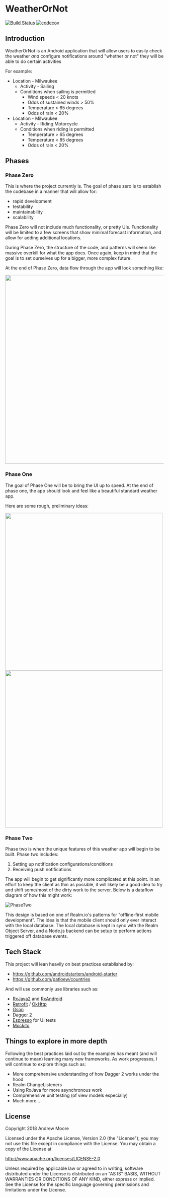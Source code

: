 # WeatherOrNot

[![Build Status](https://travis-ci.org/moorea/weather-or-not.svg?branch=master)](https://travis-ci.org/moorea/weather-or-not)
[![codecov](https://codecov.io/gh/moorea/weather-or-not/branch/master/graph/badge.svg)](https://codecov.io/gh/moorea/weather-or-not)

## Introduction
WeatherOrNot is an Android application that will allow users to easily check the weather _and_ 
configure notifications around "whether or not" they will be able to do certain activities

For example: 
* Location - Milwaukee 
    * Activity - Sailing
    * Conditions when sailing is permitted
        * Wind speeds < 20 knots
        * Odds of sustained winds > 50%
        * Temperature > 65 degrees
        * Odds of rain < 20%
* Location - Milwaukee 
    * Activity - Riding Motorcycle
    * Conditions when riding is permitted
        * Temperature > 65 degrees
        * Temperature < 85 degrees
        * Odds of rain < 20%
        
## Phases
### Phase Zero
This is where the project currently is. The goal of phase zero is to establish the codebase in a manner that will allow for:
* rapid development
* testability
* maintainability
* scalability

Phase Zero will not include much functionality, or pretty UIs. Functionality will be limited to a 
few screens that show minimal forecast information, and allow for adding additional locations.

During Phase Zero, the structure of the code, and patterns will seem like massive overkill for what the app does. 
Once again, keep in mind that the goal is to set ourselves up for a bigger, more complex future. 

At the end of Phase Zero, data flow through the app will look something like:

<img src="https://github.com/moorea/weather-or-not/blob/master/ReadMeImages/Phase%20Zero%20Dataflow.png" height="600">


### Phase One
The goal of Phase One will be to bring the UI up to speed. At the end of phase one, 
the app should look and feel like a beautiful standard weather app. 

Here are some rough, preliminary ideas:

<img src="https://github.com/moorea/weather-or-not/blob/master/ReadMeImages/Mockup%201.png" height="500">
<img src="https://github.com/moorea/weather-or-not/blob/master/ReadMeImages/Mockup%202.png" height="500">

### Phase Two 
Phase two is when the unique features of this weather app will begin to be built. Phase two includes:
1) Setting up notification configurations/conditions
2) Receiving push notifications

The app will begin to get significantly more complicated at this point. In an effort to keep the client as thin as possible,
it will likely be a good idea to try and shift some/most of the dirty work to the server. Below is a dataflow diagram 
of how this might work:

![PhaseTwo](https://github.com/moorea/weather-or-not/blob/master/ReadMeImages/Phase%20Two%20Dataflow.png)

This design is based on one of Realm.io's patterns for "offline-first mobile development". The idea is that the mobile client should only ever interact with the local database. The local database is kept in sync with the Realm Object Server, and a Node.js backend can be setup to perform actions triggered off database events.

## Tech Stack
This project will lean heavily on best practices established by: 
- https://github.com/androidstarters/android-starter
- https://github.com/patloew/countries


And will use commonly use libraries such as:
- [RxJava2](https://github.com/ReactiveX/RxJava) and [RxAndroid](https://github.com/ReactiveX/RxAndroid)
- [Retrofit](http://square.github.io/retrofit/) / [OkHttp](http://square.github.io/okhttp/)
- [Gson](https://github.com/google/gson)
- [Dagger 2](http://google.github.io/dagger/)
- [Espresso](https://google.github.io/android-testing-support-library/) for UI tests
- [Mockito](http://mockito.org/)


## Things to explore in more depth
Following the best practices laid out by the examples has meant (and will continue to mean) learning
many new frameworks. As work progresses, I will continue to explore things such as:

* More comprehensive understanding of how Dagger 2 works under the hood
* Realm ChangeListeners
* Using RxJava for more asynchronous work
* Comprehensive unit testing (of view models especially)
* Much more...

## License

Copyright 2018 Andrew Moore

Licensed under the Apache License, Version 2.0 (the "License");
you may not use this file except in compliance with the License.
You may obtain a copy of the License at

   http://www.apache.org/licenses/LICENSE-2.0

Unless required by applicable law or agreed to in writing, software
distributed under the License is distributed on an "AS IS" BASIS,
WITHOUT WARRANTIES OR CONDITIONS OF ANY KIND, either express or implied.
See the License for the specific language governing permissions and
limitations under the License.
